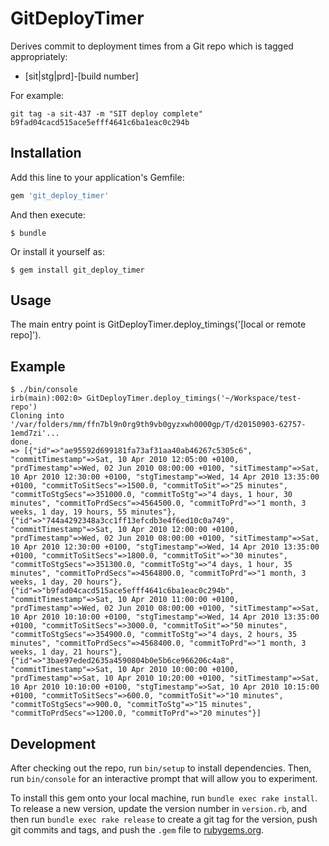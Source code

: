 # GitDeployTimer

Derives commit to deployment times from a Git repo which is tagged appropriately:

 - [sit|stg|prd]-[build number]

For example:

```
git tag -a sit-437 -m "SIT deploy complete" b9fad04cacd515ace5efff4641c6ba1eac0c294b
```

## Installation

Add this line to your application's Gemfile:

```ruby
gem 'git_deploy_timer'
```

And then execute:

    $ bundle

Or install it yourself as:

    $ gem install git_deploy_timer

## Usage

The main entry point is GitDeployTimer.deploy_timings('[local or remote repo]').
 
## Example
 
```
$ ./bin/console
irb(main):002:0> GitDeployTimer.deploy_timings('~/Workspace/test-repo')
Cloning into '/var/folders/mm/ffn7bl9n0rg9th9vb0gyzxwh0000gp/T/d20150903-62757-1emd7zi'...
done.
=> [{"id"=>"ae95592d699181fa73af31aa40ab46267c5305c6", "commitTimestamp"=>Sat, 10 Apr 2010 12:05:00 +0100, "prdTimestamp"=>Wed, 02 Jun 2010 08:00:00 +0100, "sitTimestamp"=>Sat, 10 Apr 2010 12:30:00 +0100, "stgTimestamp"=>Wed, 14 Apr 2010 13:35:00 +0100, "commitToSitSecs"=>1500.0, "commitToSit"=>"25 minutes", "commitToStgSecs"=>351000.0, "commitToStg"=>"4 days, 1 hour, 30 minutes", "commitToPrdSecs"=>4564500.0, "commitToPrd"=>"1 month, 3 weeks, 1 day, 19 hours, 55 minutes"}, {"id"=>"744a4292348a3cc1ff13efcdb3e4f6ed10c0a749", "commitTimestamp"=>Sat, 10 Apr 2010 12:00:00 +0100, "prdTimestamp"=>Wed, 02 Jun 2010 08:00:00 +0100, "sitTimestamp"=>Sat, 10 Apr 2010 12:30:00 +0100, "stgTimestamp"=>Wed, 14 Apr 2010 13:35:00 +0100, "commitToSitSecs"=>1800.0, "commitToSit"=>"30 minutes", "commitToStgSecs"=>351300.0, "commitToStg"=>"4 days, 1 hour, 35 minutes", "commitToPrdSecs"=>4564800.0, "commitToPrd"=>"1 month, 3 weeks, 1 day, 20 hours"}, {"id"=>"b9fad04cacd515ace5efff4641c6ba1eac0c294b", "commitTimestamp"=>Sat, 10 Apr 2010 11:00:00 +0100, "prdTimestamp"=>Wed, 02 Jun 2010 08:00:00 +0100, "sitTimestamp"=>Sat, 10 Apr 2010 10:10:00 +0100, "stgTimestamp"=>Wed, 14 Apr 2010 13:35:00 +0100, "commitToSitSecs"=>3000.0, "commitToSit"=>"50 minutes", "commitToStgSecs"=>354900.0, "commitToStg"=>"4 days, 2 hours, 35 minutes", "commitToPrdSecs"=>4568400.0, "commitToPrd"=>"1 month, 3 weeks, 1 day, 21 hours"}, {"id"=>"3bae97eded2635a4590804b0e5b6ce966206c4a8", "commitTimestamp"=>Sat, 10 Apr 2010 10:00:00 +0100, "prdTimestamp"=>Sat, 10 Apr 2010 10:20:00 +0100, "sitTimestamp"=>Sat, 10 Apr 2010 10:10:00 +0100, "stgTimestamp"=>Sat, 10 Apr 2010 10:15:00 +0100, "commitToSitSecs"=>600.0, "commitToSit"=>"10 minutes", "commitToStgSecs"=>900.0, "commitToStg"=>"15 minutes", "commitToPrdSecs"=>1200.0, "commitToPrd"=>"20 minutes"}]
```

## Development

After checking out the repo, run `bin/setup` to install dependencies. Then, run `bin/console` for an interactive prompt that will allow you to experiment.

To install this gem onto your local machine, run `bundle exec rake install`. To release a new version, update the version number in `version.rb`, and then run `bundle exec rake release` to create a git tag for the version, push git commits and tags, and push the `.gem` file to [rubygems.org](https://rubygems.org).
